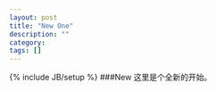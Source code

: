 ```yaml
---
layout: post
title: "New One"
description: ""
category: 
tags: []
---
```

{% include JB/setup %}
###New
这里是个全新的开始。